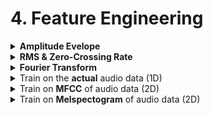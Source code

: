 # 4. Feature Engineering
 
<div style='width:1000px;margin:auto'>
<details><summary><b>Amplitude Evelope</b></summary>
<a href="./0_notebooks/Implementing_the_amplitude_envelope.html">notebook</a>
</details>

<details><summary><b>RMS & Zero-Crossing Rate</b></summary>
<a href="./0_notebooks/RMS_Energy_and_Zero-Crossing_Rate.html">Notebook</a>
</details>

<details><summary><b>Fourier Transform</b></summary>
<a href="./0_notebooks/Fourier Transform .html">Notebook</a>
</details>


<details><summary>Train on the <b>actual</b> audio data (1D)</summary>
<pre><code># Source: https://www.kaggle.com/fizzbuzz/beginner-s-guide-to-audio-data
import librosa
import numpy as np
import scipy
from keras import losses, models, optimizers
from keras.activations import relu, softmax
from keras.callbacks import (EarlyStopping, LearningRateScheduler,
                             ModelCheckpoint, TensorBoard, ReduceLROnPlateau)
from keras.layers import (Convolution1D, Dense, Dropout, GlobalAveragePooling1D, 
                          GlobalMaxPool1D, Input, MaxPool1D, concatenate)
from keras.utils import Sequence, to_categorical
</code></pre>
<pre><code>class Config(object):
    def __init__(self,
                 sampling_rate=16000, audio_duration=2, n_classes=41,
                 use_mfcc=False, n_folds=10, learning_rate=0.0001, 
                 max_epochs=50, n_mfcc=20):
        self.sampling_rate = sampling_rate
        self.audio_duration = audio_duration
        self.n_classes = n_classes
        self.use_mfcc = use_mfcc
        self.n_mfcc = n_mfcc
        self.n_folds = n_folds
        self.learning_rate = learning_rate
        self.max_epochs = max_epochs

        self.audio_length = self.sampling_rate * self.audio_duration
        if self.use_mfcc:
            self.dim = (self.n_mfcc, 1 + int(np.floor(self.audio_length/512)), 1)
        else:
            self.dim = (self.audio_length, 1)

</code></pre>
<pre><code>class DataGenerator(Sequence):
    def __init__(self, config, data_dir, list_IDs, labels=None, 
                 batch_size=64, preprocessing_fn=lambda x: x):
        self.config = config
        self.data_dir = data_dir
        self.list_IDs = list_IDs
        self.labels = labels
        self.batch_size = batch_size
        self.preprocessing_fn = preprocessing_fn
        self.on_epoch_end()
        self.dim = self.config.dim

    def __len__(self):
        return int(np.ceil(len(self.list_IDs) / self.batch_size))

    def __getitem__(self, index):
        indexes = self.indexes[index*self.batch_size:(index+1)*self.batch_size]
        list_IDs_temp = [self.list_IDs[k] for k in indexes]
        return self.__data_generation(list_IDs_temp)

    def on_epoch_end(self):
        self.indexes = np.arange(len(self.list_IDs))

    def __data_generation(self, list_IDs_temp):
        cur_batch_size = len(list_IDs_temp)
        X = np.empty((cur_batch_size, *self.dim))

        input_length = self.config.audio_length
        for i, ID in enumerate(list_IDs_temp):
            file_path = self.data_dir + ID
            
            # Read and Resample the audio
            data, _ = librosa.core.load(file_path, sr=self.config.sampling_rate,
                                        res_type='kaiser_fast')

            # Random offset / Padding
            if len(data) > input_length:
                max_offset = len(data) - input_length
                offset = np.random.randint(max_offset)
                data = data[offset:(input_length+offset)]
            else:
                if input_length > len(data):
                    max_offset = input_length - len(data)
                    offset = np.random.randint(max_offset)
                else:
                    offset = 0
                data = np.pad(data, (offset, input_length - len(data) - offset), "constant")
                
            # Normalization + Other Preprocessing
            if self.config.use_mfcc:
                data = librosa.feature.mfcc(data, sr=self.config.sampling_rate,
                                                   n_mfcc=self.config.n_mfcc)
                data = np.expand_dims(data, axis=-1)
            else:
                data = self.preprocessing_fn(data)[:, np.newaxis]
            X[i,] = data

        if self.labels is not None:
            y = np.empty(cur_batch_size, dtype=int)
            for i, ID in enumerate(list_IDs_temp):
                y[i] = self.labels[ID]
            return X, to_categorical(y, num_classes=self.config.n_classes)
        else:
            return X

</code></pre>
<pre><code>def audio_norm(data):
    max_data = np.max(data)
    min_data = np.min(data)
    data = (data-min_data)/(max_data-min_data+1e-6)
    return data-0.5
</code></pre>
<pre><code>
def get_1d_conv_model(config):
    
    nclass = config.n_classes
    input_length = config.audio_length
    
    inp = Input(shape=(input_length,1))
    x = Convolution1D(16, 9, activation=relu, padding="valid")(inp)
    x = Convolution1D(16, 9, activation=relu, padding="valid")(x)
    x = MaxPool1D(16)(x)
    x = Dropout(rate=0.1)(x)
    
    x = Convolution1D(32, 3, activation=relu, padding="valid")(x)
    x = Convolution1D(32, 3, activation=relu, padding="valid")(x)
    x = MaxPool1D(4)(x)
    x = Dropout(rate=0.1)(x)
    
    x = Convolution1D(32, 3, activation=relu, padding="valid")(x)
    x = Convolution1D(32, 3, activation=relu, padding="valid")(x)
    x = MaxPool1D(4)(x)
    x = Dropout(rate=0.1)(x)
    
    x = Convolution1D(256, 3, activation=relu, padding="valid")(x)
    x = Convolution1D(256, 3, activation=relu, padding="valid")(x)
    x = GlobalMaxPool1D()(x)
    x = Dropout(rate=0.2)(x)

    x = Dense(64, activation=relu)(x)
    x = Dense(1028, activation=relu)(x)
    out = Dense(nclass, activation=softmax)(x)

    model = models.Model(inputs=inp, outputs=out)
    opt = optimizers.Adam(config.learning_rate)

    model.compile(optimizer=opt, loss=losses.categorical_crossentropy, metrics=['acc'])
    return model
</code></pre>
<pre><code>LABELS = list(train.label.unique())
label_idx = {label: i for i, label in enumerate(LABELS)}
train.set_index("fname", inplace=True)
test.set_index("fname", inplace=True)
train["label_idx"] = train.label.apply(lambda x: label_idx[x])
if not COMPLETE_RUN:
    train = train[:2000]
    test = test[:2000]

config = Config(sampling_rate=16000, audio_duration=2, n_folds=10, learning_rate=0.001)
if not COMPLETE_RUN:
    config = Config(sampling_rate=100, audio_duration=1, n_folds=2, max_epochs=1)
</code></pre>
<pre><code>PREDICTION_FOLDER = "predictions_1d_conv"
if not os.path.exists(PREDICTION_FOLDER):
    os.mkdir(PREDICTION_FOLDER)
if os.path.exists('logs/' + PREDICTION_FOLDER):
    shutil.rmtree('logs/' + PREDICTION_FOLDER)

skf = StratifiedKFold(train.label_idx, n_folds=config.n_folds)

for i, (train_split, val_split) in enumerate(skf):
    train_set = train.iloc[train_split]
    val_set = train.iloc[val_split]
    checkpoint = ModelCheckpoint('best_%d.h5'%i, monitor='val_loss', verbose=1, save_best_only=True)
    early = EarlyStopping(monitor="val_loss", mode="min", patience=5)
    tb = TensorBoard(log_dir='./logs/' + PREDICTION_FOLDER + '/fold_%d'%i, write_graph=True)

    callbacks_list = [checkpoint, early, tb]
    print("Fold: ", i)
    print("#"*50)
    if COMPLETE_RUN:
        model = get_1d_conv_model(config)
    else:
        model = get_1d_dummy_model(config)

    train_generator = DataGenerator(config, '../input/freesound-audio-tagging/audio_train/', train_set.index, 
                                    train_set.label_idx, batch_size=64,
                                    preprocessing_fn=audio_norm)
    val_generator = DataGenerator(config, '../input/freesound-audio-tagging/audio_train/', val_set.index, 
                                  val_set.label_idx, batch_size=64,
                                  preprocessing_fn=audio_norm)

    history = model.fit_generator(train_generator, callbacks=callbacks_list, validation_data=val_generator,
                                  epochs=config.max_epochs, use_multiprocessing=True, workers=6, max_queue_size=20)

    model.load_weights('best_%d.h5'%i)

    # Save train predictions
    train_generator = DataGenerator(config, '../input/freesound-audio-tagging/audio_train/', train.index, batch_size=128,
                                    preprocessing_fn=audio_norm)
    predictions = model.predict_generator(train_generator, use_multiprocessing=True, 
                                          workers=6, max_queue_size=20, verbose=1)
    np.save(PREDICTION_FOLDER + "/train_predictions_%d.npy"%i, predictions)

    # Save test predictions
    test_generator = DataGenerator(config, '../input/freesound-audio-tagging/audio_test/', test.index, batch_size=128,
                                    preprocessing_fn=audio_norm)
    predictions = model.predict_generator(test_generator, use_multiprocessing=True, 
                                          workers=6, max_queue_size=20, verbose=1)
    np.save(PREDICTION_FOLDER + "/test_predictions_%d.npy"%i, predictions)

    # Make a submission file
    top_3 = np.array(LABELS)[np.argsort(-predictions, axis=1)[:, :3]]
    predicted_labels = [' '.join(list(x)) for x in top_3]
    test['label'] = predicted_labels
    test[['label']].to_csv(PREDICTION_FOLDER + "/predictions_%d.csv"%i)

</code></pre>
<pre><code>pred_list = []
for i in range(10):
    pred_list.append(np.load("../input/freesound-prediction-file/test_predictions_%d.npy"%i))
prediction = np.ones_like(pred_list[0])
for pred in pred_list:
    prediction = prediction*pred
prediction = prediction**(1./len(pred_list))
# Make a submission file
top_3 = np.array(LABELS)[np.argsort(-prediction, axis=1)[:, :3]]
predicted_labels = [' '.join(list(x)) for x in top_3]
test = pd.read_csv('../input/freesound-audio-tagging/sample_submission.csv')
test['label'] = predicted_labels
test[['fname', 'label']].to_csv("1d_conv_ensembled_submission.csv", index=False)
</code></pre>
</details>

<details><summary>Train on <b>MFCC</b> of audio data (2D)</summary>
As we have seen in the previous section, our Deep Learning models are powerful enough to classify sounds from the raw audio. We do not require any complex feature engineering. But before the Deep Learning era, people developed techniques to extract features from audio signals. It turns out that these techniques are still useful. One such technique is computing the MFCC (Mel Frquency Cepstral Coefficients) from the raw audio. Before we jump to MFCC, let's talk about extracting features from the sound. <br><br>

If we just want to classify some sound, we should build features that are speaker independent. Any feature that only gives information about the speaker (like the pitch of their voice) will not be helpful for classification. In other words, we should extract features that depend on the "content" of the audio rather than the nature of the speaker. Also, a good feature extraction technique should mimic the human speech perception. We don't hear loudness on a linear scale. If we want to double the perceived loudness of a sound, we have to put 8 times as much energy into it. Instead of a linear scale, our perception system uses a log scale. <br><br>

Taking these things into account, Davis and Mermelstein came up with MFCC in the 1980's. MFCC mimics the logarithmic perception of loudness and pitch of human auditory system and tries to eliminate speaker dependent characteristics by excluding the fundamental frequency and their harmonics. 
<pre><code>import librosa
SAMPLE_RATE = 44100
fname = '../input/freesound-audio-tagging/audio_train/' + '00044347.wav'   # Hi-hat
wav, _ = librosa.core.load(fname, sr=SAMPLE_RATE)
wav = wav[:2*44100]
</code></pre>
<pre><code>mfcc = librosa.feature.mfcc(wav, sr = SAMPLE_RATE, n_mfcc=40)
mfcc.shape
plt.imshow(mfcc, cmap='hot', interpolation='nearest');
</code></pre>
<pre><code>from keras.layers import (Convolution2D, GlobalAveragePooling2D, BatchNormalization, Flatten,
                          GlobalMaxPool2D, MaxPool2D, concatenate, Activation)
from keras.utils import Sequence, to_categorical
from keras import backend as K
</code></pre>
<pre><code>def get_2d_dummy_model(config):
    
    nclass = config.n_classes
    
    inp = Input(shape=(config.dim[0],config.dim[1],1))
    x = GlobalMaxPool2D()(inp)
    out = Dense(nclass, activation=softmax)(x)

    model = models.Model(inputs=inp, outputs=out)
    opt = optimizers.Adam(config.learning_rate)

    model.compile(optimizer=opt, loss=losses.categorical_crossentropy, metrics=['acc'])
    return model


def get_2d_conv_model(config):
    
    nclass = config.n_classes
    
    inp = Input(shape=(config.dim[0],config.dim[1],1))
    x = Convolution2D(32, (4,10), padding="same")(inp)
    x = BatchNormalization()(x)
    x = Activation("relu")(x)
    x = MaxPool2D()(x)
    
    x = Convolution2D(32, (4,10), padding="same")(x)
    x = BatchNormalization()(x)
    x = Activation("relu")(x)
    x = MaxPool2D()(x)
    
    x = Convolution2D(32, (4,10), padding="same")(x)
    x = BatchNormalization()(x)
    x = Activation("relu")(x)
    x = MaxPool2D()(x)
    
    x = Convolution2D(32, (4,10), padding="same")(x)
    x = BatchNormalization()(x)
    x = Activation("relu")(x)
    x = MaxPool2D()(x)

    x = Flatten()(x)
    x = Dense(64)(x)
    x = BatchNormalization()(x)
    x = Activation("relu")(x)
    out = Dense(nclass, activation=softmax)(x)

    model = models.Model(inputs=inp, outputs=out)
    opt = optimizers.Adam(config.learning_rate)

    model.compile(optimizer=opt, loss=losses.categorical_crossentropy, metrics=['acc'])
    return model
</code></pre>
<pre><code>config = Config(sampling_rate=44100, audio_duration=2, n_folds=10, 
                learning_rate=0.001, use_mfcc=True, n_mfcc=40)
if not COMPLETE_RUN:
    config = Config(sampling_rate=44100, audio_duration=2, n_folds=2, 
                    max_epochs=1, use_mfcc=True, n_mfcc=40)
</code></pre>
<pre><code>def prepare_data(df, config, data_dir):
    X = np.empty(shape=(df.shape[0], config.dim[0], config.dim[1], 1))
    input_length = config.audio_length
    for i, fname in enumerate(df.index):
        print(fname)
        file_path = data_dir + fname
        data, _ = librosa.core.load(file_path, sr=config.sampling_rate, res_type="kaiser_fast")

        # Random offset / Padding
        if len(data) > input_length:
            max_offset = len(data) - input_length
            offset = np.random.randint(max_offset)
            data = data[offset:(input_length+offset)]
        else:
            if input_length > len(data):
                max_offset = input_length - len(data)
                offset = np.random.randint(max_offset)
            else:
                offset = 0
            data = np.pad(data, (offset, input_length - len(data) - offset), "constant")

        data = librosa.feature.mfcc(data, sr=config.sampling_rate, n_mfcc=config.n_mfcc)
        data = np.expand_dims(data, axis=-1)
        X[i,] = data
    return X
    
 X_train = prepare_data(train, config, '../input/freesound-audio-tagging/audio_train/')
X_test = prepare_data(test, config, '../input/freesound-audio-tagging/audio_test/')
y_train = to_categorical(train.label_idx, num_classes=config.n_classes)
</code></pre>
<pre><code># Normalization
mean = np.mean(X_train, axis=0)
std = np.std(X_train, axis=0)

X_train = (X_train - mean)/std
X_test = (X_test - mean)/std
</code></pre>
<pre><code>PREDICTION_FOLDER = "predictions_2d_conv"
if not os.path.exists(PREDICTION_FOLDER):
    os.mkdir(PREDICTION_FOLDER)
if os.path.exists('logs/' + PREDICTION_FOLDER):
    shutil.rmtree('logs/' + PREDICTION_FOLDER)

skf = StratifiedKFold(train.label_idx, n_folds=config.n_folds)
for i, (train_split, val_split) in enumerate(skf):
    K.clear_session()
    X, y, X_val, y_val = X_train[train_split], y_train[train_split], X_train[val_split], y_train[val_split]
    checkpoint = ModelCheckpoint('best_%d.h5'%i, monitor='val_loss', verbose=1, save_best_only=True)
    early = EarlyStopping(monitor="val_loss", mode="min", patience=5)
    tb = TensorBoard(log_dir='./logs/' + PREDICTION_FOLDER + '/fold_%i'%i, write_graph=True)
    callbacks_list = [checkpoint, early, tb]
    print("#"*50)
    print("Fold: ", i)
    model = get_2d_conv_model(config)
    history = model.fit(X, y, validation_data=(X_val, y_val), callbacks=callbacks_list, 
                        batch_size=64, epochs=config.max_epochs)
    model.load_weights('best_%d.h5'%i)

    # Save train predictions
    predictions = model.predict(X_train, batch_size=64, verbose=1)
    np.save(PREDICTION_FOLDER + "/train_predictions_%d.npy"%i, predictions)

    # Save test predictions
    predictions = model.predict(X_test, batch_size=64, verbose=1)
    np.save(PREDICTION_FOLDER + "/test_predictions_%d.npy"%i, predictions)

    # Make a submission file
    top_3 = np.array(LABELS)[np.argsort(-predictions, axis=1)[:, :3]]
    predicted_labels = [' '.join(list(x)) for x in top_3]
    test['label'] = predicted_labels
    test[['label']].to_csv(PREDICTION_FOLDER + "/predictions_%d.csv"%i)
</code></pre>
<pre><code>pred_list = []
for i in range(10):
    pred_list.append(np.load("../input/freesound-prediction-data-2d-conv-reduced-lr/test_predictions_%d.npy"%i))
prediction = np.ones_like(pred_list[0])
for pred in pred_list:
    prediction = prediction*pred
prediction = prediction**(1./len(pred_list))
# Make a submission file
top_3 = np.array(LABELS)[np.argsort(-prediction, axis=1)[:, :3]]
predicted_labels = [' '.join(list(x)) for x in top_3]
test = pd.read_csv('../input/freesound-audio-tagging/sample_submission.csv')
test['label'] = predicted_labels
test[['fname', 'label']].to_csv("2d_conv_ensembled_submission.csv", index=False)
</code></pre>
</details>

<details><summary>Train on <b>Melspectogram</b> of audio data (2D)</summary>

</details>

</div>